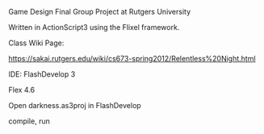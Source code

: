 Game Design Final Group Project at Rutgers University

Written in ActionScript3 using the Flixel framework.

	
Class Wiki Page:

https://sakai.rutgers.edu/wiki/cs673-spring2012/Relentless%20Night.html

IDE: FlashDevelop 3

Flex 4.6

Open darkness.as3proj in FlashDevelop

compile, run
